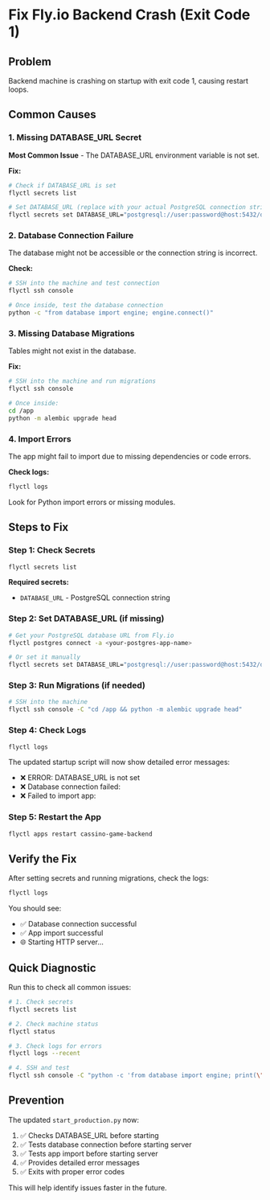# Fix Fly.io Backend Crash (Exit Code 1)

## Problem
Backend machine is crashing on startup with exit code 1, causing restart loops.

## Common Causes

### 1. Missing DATABASE_URL Secret
**Most Common Issue** - The DATABASE_URL environment variable is not set.

**Fix:**
```bash
# Check if DATABASE_URL is set
flyctl secrets list

# Set DATABASE_URL (replace with your actual PostgreSQL connection string)
flyctl secrets set DATABASE_URL="postgresql://user:password@host:5432/database"
```

### 2. Database Connection Failure
The database might not be accessible or the connection string is incorrect.

**Check:**
```bash
# SSH into the machine and test connection
flyctl ssh console

# Once inside, test the database connection
python -c "from database import engine; engine.connect()"
```

### 3. Missing Database Migrations
Tables might not exist in the database.

**Fix:**
```bash
# SSH into the machine and run migrations
flyctl ssh console

# Once inside:
cd /app
python -m alembic upgrade head
```

### 4. Import Errors
The app might fail to import due to missing dependencies or code errors.

**Check logs:**
```bash
flyctl logs
```

Look for Python import errors or missing modules.

## Steps to Fix

### Step 1: Check Secrets
```bash
flyctl secrets list
```

**Required secrets:**
- `DATABASE_URL` - PostgreSQL connection string

### Step 2: Set DATABASE_URL (if missing)
```bash
# Get your PostgreSQL database URL from Fly.io
flyctl postgres connect -a <your-postgres-app-name>

# Or set it manually
flyctl secrets set DATABASE_URL="postgresql://user:password@host:5432/database"
```

### Step 3: Run Migrations (if needed)
```bash
# SSH into the machine
flyctl ssh console -C "cd /app && python -m alembic upgrade head"
```

### Step 4: Check Logs
```bash
flyctl logs
```

The updated startup script will now show detailed error messages:
- ❌ ERROR: DATABASE_URL is not set
- ❌ Database connection failed: <error>
- ❌ Failed to import app: <error>

### Step 5: Restart the App
```bash
flyctl apps restart cassino-game-backend
```

## Verify the Fix

After setting secrets and running migrations, check the logs:

```bash
flyctl logs
```

You should see:
- ✅ Database connection successful
- ✅ App import successful
- 🌐 Starting HTTP server...

## Quick Diagnostic

Run this to check all common issues:

```bash
# 1. Check secrets
flyctl secrets list

# 2. Check machine status
flyctl status

# 3. Check logs for errors
flyctl logs --recent

# 4. SSH and test
flyctl ssh console -C "python -c 'from database import engine; print(\"DB OK\")'"
```

## Prevention

The updated `start_production.py` now:
1. ✅ Checks DATABASE_URL before starting
2. ✅ Tests database connection before starting server
3. ✅ Tests app import before starting server
4. ✅ Provides detailed error messages
5. ✅ Exits with proper error codes

This will help identify issues faster in the future.

